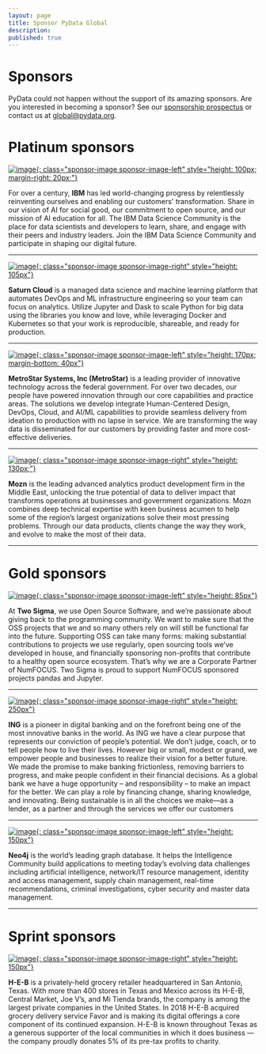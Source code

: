 ```yaml
---
layout: page
title: Sponsor PyData Global
description: 
published: true
---
```


<style>
.sponsor-image {
    height: 150px;
    margin-top: 15px;
}

.sponsor-image-left {
    float: left;
    margin-right: 25px;
}

.sponsor-image-right {
    float: right;
    margin-left: 25px;
}
</style>

# Sponsors

PyData could not happen without the support of its amazing sponsors. Are you
interested in becoming a sponsor?  See our [sponsorship
prospectus](../assets/prospectus.pdf) or contact us at <a
href="mailto:global@pydata.org">global@pydata.org</a>.

# Platinum sponsors

[![image](../assets/images/sponsors/ibm.png){: class="sponsor-image sponsor-image-left" style="height: 100px; margin-right: 20px;"}](https://community.ibm.com/community/user/datascience/home)

For over a century, **IBM** has led world-changing progress by relentlessly reinventing ourselves and enabling our customers' transformation. Share in our vision of AI for social good, our commitment to open source, and our mission of AI education for all. The IBM Data Science Community is the place for data scientists and developers to learn, share, and engage with their peers and industry leaders. Join the IBM Data Science Community and participate in shaping our digital future.

---

[![image](../assets/images/sponsors/saturn_cloud.png){: class="sponsor-image sponsor-image-right" style="height: 105px"}](https://www.saturncloud.io)

**Saturn Cloud** is a managed data science and machine learning platform that automates DevOps and ML infrastructure engineering so your team can focus on analytics. Utilize Jupyter and Dask to scale Python for big data using the libraries you know and love, while leveraging Docker and Kubernetes so that your work is reproducible, shareable, and ready for production.

---

[![image](../assets/images/sponsors/metrostar_systems.png){: class="sponsor-image sponsor-image-left" style="height: 170px; margin-bottom: 40px"}](https://www.metrostarsystems.com)

**MetroStar Systems, Inc (MetroStar)** is a leading provider of innovative technology across the federal government. For over two decades, our people have powered innovation through our core capabilities and practice areas. The solutions we develop integrate Human-Centered Design, DevOps, Cloud, and AI/ML capabilities to provide seamless delivery from ideation to production with no lapse in service. We are transforming the way data is disseminated for our customers by providing faster and more cost-effective deliveries.

---
[![image](../assets/images/sponsors/mozn.png){: class="sponsor-image sponsor-image-right" style="height: 130px;"}](http://www.mozn.sa/)

**Mozn** is the leading advanced analytics product development firm in the Middle East, unlocking the true potential of data to deliver impact that transforms operations at businesses and government organizations. Mozn combines deep technical expertise with keen business acumen to help some of the region’s largest organizations solve their most pressing problems. Through our data products, clients change the way they work, and evolve to make the most of their data.

---

# Gold sponsors
[![image](../assets/images/sponsors/two_sigma.png){: class="sponsor-image sponsor-image-left" style="height: 85px"}](https://opensource.twosigma.com)

At **Two Sigma**, we use Open Source Software, and we’re passionate about giving back to the programming community. We want to make sure that the OSS projects that we and so many others rely on will still be functional far into the future. Supporting OSS can take many forms: making substantial contributions to projects we use regularly, open sourcing tools we’ve developed in house, and financially sponsoring non-profits that contribute to a healthy open source ecosystem. That’s why we are a Corporate Partner of NumFOCUS. Two Sigma is proud to support NumFOCUS sponsored projects pandas and Jupyter.

---

[![image](../assets/images/sponsors/ing.png){: class="sponsor-image sponsor-image-right" style="height: 250px"}](https://www.ing.nl/careers)

**ING** is a pioneer in digital banking and on the forefront being one of the most innovative banks in the world. As ING we have a clear purpose that represents our conviction of people’s potential. We don’t judge, coach, or to tell people how to live their lives. However big or small, modest or grand, we empower people and businesses to realize their vision for a better future. We made the promise to make banking frictionless, removing barriers to progress, and make people confident in their financial decisions. As a global bank we have a huge opportunity – and responsibility – to make an impact for the better. We can play a role by financing change, sharing knowledge, and innovating. Being sustainable is in all the choices we make—as a lender, as a partner and through the services we offer our customers

---

[![image](../assets/images/sponsors/neo4j.png){: class="sponsor-image sponsor-image-left" style="height: 150px"}](https://neo4j.com)

**Neo4j** is the world’s leading graph database. It helps the Intelligence Community build applications to meeting today’s evolving data challenges including artificial intelligence, network/IT resource management, identity and access management, supply chain management, real-time recommendations, criminal investigations, cyber security and master data management.

---

# Sprint sponsors

[![image](../assets/images/sponsors/heb.jpg){: class="sponsor-image sponsor-image-right" style="height: 150px"}](https://newsroom.heb.com/)

**H-E-B** is a privately-held grocery retailer headquartered in San Antonio, Texas. With more than 400 stores in Texas and Mexico across its H-E-B, Central Market, Joe V’s, and Mi Tienda brands, the company is among the largest private companies in the United States. In 2018 H-E-B acquired grocery delivery service Favor and is making its digital offerings a core component of its continued expansion. H-E-B is known throughout Texas as a generous supporter of the local communities in which it does business — the company proudly donates 5% of its pre-tax profits to charity.
